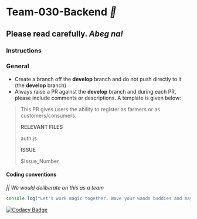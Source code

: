 # Team-030-Backend *:rocket:*

## Please read carefully. *Abeg na!*

### Instructions

### General

- Create a branch off the **develop** branch and do not push directly to it (the **develop** branch)
- Always raise a PR against the **develop** branch and during each PR, please include comments or descriptions. A template is given below:

<!-- > **ABOUT PR**IST -->
>
> This PR gives users the ability to register as farmers or as customers/consumers.
>
> **RELEVANT FILES**
>
> auth.js
>
> **ISSUE**
>
> $Issue_Number

#### Coding conventions

 *||* _We would deliberate on this as a team_

```js
console.log("Let's work magic together. Wave your wands buddies and may the force be with us.");
```

[![Codacy Badge](https://api.codacy.com/project/badge/Grade/e20c185539ad4701a0c579f933436d37)](https://app.codacy.com/gh/BuildForSDGCohort2/Team-030-Backend?utm_source=github.com&utm_medium=referral&utm_content=BuildForSDGCohort2/Team-030-Backend&utm_campaign=Badge_Grade_Settings)
